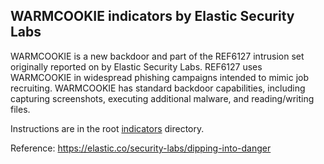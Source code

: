 ## WARMCOOKIE indicators by Elastic Security Labs

WARMCOOKIE is a new backdoor and part of the REF6127 intrusion set originally reported on by Elastic Security Labs. REF6127 uses WARMCOOKIE in widespread phishing campaigns intended to mimic job recruiting. WARMCOOKIE has standard backdoor capabilities, including capturing screenshots, executing additional malware, and reading/writing files.

Instructions are in the root [indicators](../README.md) directory.

Reference: https://elastic.co/security-labs/dipping-into-danger